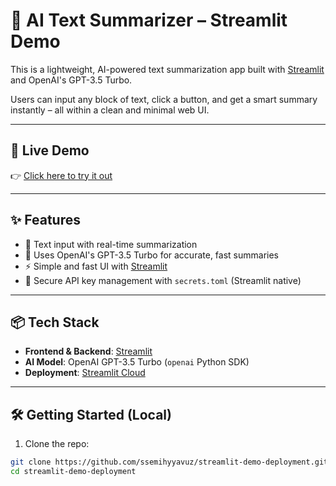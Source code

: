 # 🧠 AI Text Summarizer – Streamlit Demo

This is a lightweight, AI-powered text summarization app built with [Streamlit](https://streamlit.io) and OpenAI's GPT-3.5 Turbo.

Users can input any block of text, click a button, and get a smart summary instantly – all within a clean and minimal web UI.

---

## 🚀 Live Demo

👉 [Click here to try it out]([https://ssemihyyavuz-streamlit-demo-deployment.streamlit.app](https://ai-text-summarizer-demo.streamlit.app/)/)

---

## ✨ Features

- 📝 Text input with real-time summarization  
- 🤖 Uses OpenAI's GPT-3.5 Turbo for accurate, fast summaries  
- ⚡ Simple and fast UI with [Streamlit](https://streamlit.io)  
- 🔐 Secure API key management with `secrets.toml` (Streamlit native)

---

## 📦 Tech Stack

- **Frontend & Backend**: [Streamlit](https://streamlit.io)
- **AI Model**: OpenAI GPT-3.5 Turbo (`openai` Python SDK)
- **Deployment**: [Streamlit Cloud](https://streamlit.io/cloud)

---

## 🛠️ Getting Started (Local)

1. Clone the repo:

```bash
git clone https://github.com/ssemihyyavuz/streamlit-demo-deployment.git
cd streamlit-demo-deployment
